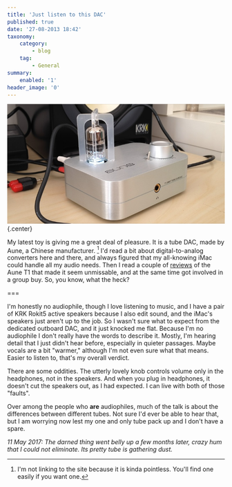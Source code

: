 ```yaml
---
title: 'Just listen to this DAC'
published: true
date: '27-08-2013 18:42'
taxonomy:
    category:
        - blog
    tag:
        - General
summary:
    enabled: '1'
header_image: '0'
---
```


![Aune DAC](DAC.jpg){.center} 

My latest toy is giving me a great deal of pleasure. It is a tube DAC, made by Aune, a Chinese manufacturer. [^1] I'd read a bit about digital-to-analog converters here and there, and always figured that my all-knowing iMac could handle all my audio needs. Then I read a couple of [reviews](http://www.head-fi.org/t/633006/aune-t1-usb-tube-dac-amp-discussion-thread-see-first-post-for-faq) of the Aune T1 that made it seem unmissable, and at the same time got involved in a group buy. So, you know, what the heck?

===

I'm honestly no audiophile, though I love listening to music, and I have a pair of KRK Rokit5 active speakers because I also edit sound, and the iMac's speakers just aren't up to the job. So I wasn't sure what to expect from the dedicated outboard DAC, and it just knocked me flat. Because I'm no audiophile I don't really have the words to describe it. Mostly, I'm hearing detail that I just didn't hear before, especially in quieter passages. Maybe vocals are a bit "warmer," although I'm not even sure what that means. Easier to listen to, that's my overall verdict.

There are some oddities. The utterly lovely knob controls volume only in the headphones, not in the speakers. And when you plug in headphones, it doesn't cut the speakers out, as I had expected. I can live with both of those "faults".

Over among the people who **are** audiophiles, much of the talk is about the differences between different tubes. Not sure I'd ever be able to hear that, but I am worrying now lest my one and only tube pack up and I don't have a spare.

[^1]: I'm not linking to the site because it is kinda pointless. You'll find one easily if you want one.

*11 May 2017: The darned thing went belly up a few months later, crazy hum that I could not eliminate. Its pretty tube is gathering dust.* 